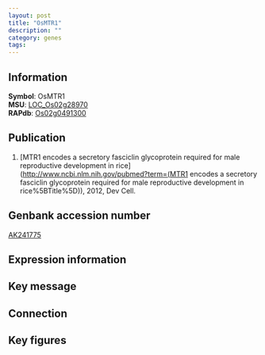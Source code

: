 ```yaml
---
layout: post
title: "OsMTR1"
description: ""
category: genes
tags: 
---
```


## Information
__Symbol__: OsMTR1  
__MSU__: [LOC_Os02g28970](http://rice.plantbiology.msu.edu/cgi-bin/ORF_infopage.cgi?orf=LOC_Os02g28970)  
__RAPdb__: [Os02g0491300](http://rapdb.dna.affrc.go.jp/viewer/gbrowse_details/irgsp1?name=Os02g0491300)  

## Publication
1. [MTR1 encodes a secretory fasciclin glycoprotein required for male reproductive development in rice](http://www.ncbi.nlm.nih.gov/pubmed?term=(MTR1 encodes a secretory fasciclin glycoprotein required for male reproductive development in rice%5BTitle%5D)), 2012, Dev Cell.

## Genbank accession number
[AK241775](http://www.ncbi.nlm.nih.gov/nuccore/AK241775)

## Expression information

## Key message

## Connection

## Key figures


